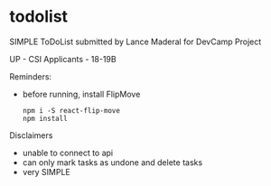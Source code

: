 # todolist

SIMPLE ToDoList submitted by Lance Maderal 
for DevCamp Project

UP - CSI Applicants - 18-19B

Reminders:
  - before running, 
    install FlipMove 
    
    ```
    npm i -S react-flip-move
    npm install
    ```   
  
 Disclaimers 
  - unable to connect to api
  - can only mark tasks as undone and delete tasks
  - very SIMPLE
